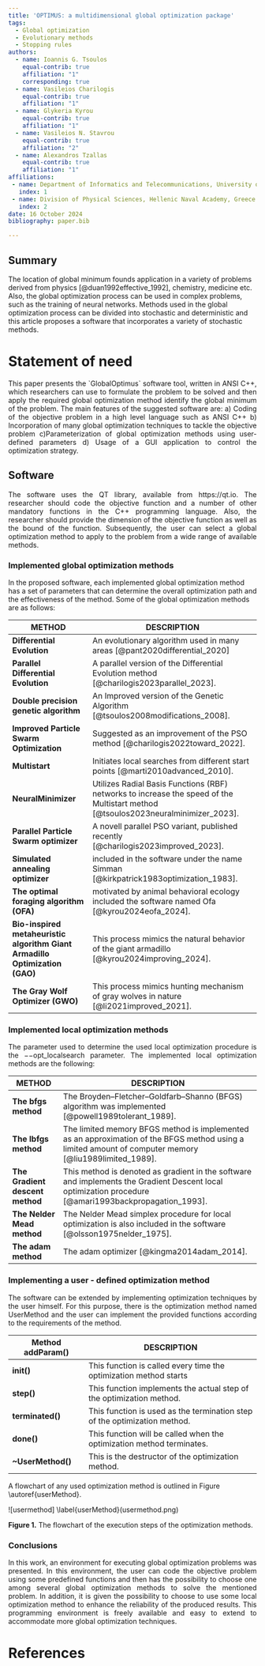 ```yaml
---
title: 'OPTIMUS: a multidimensional global optimization package'
tags:
  - Global optimization
  - Evolutionary methods
  - Stopping rules
authors:
  - name: Ioannis G. Tsoulos
    equal-contrib: true
    affiliation: "1"
    corresponding: true
  - name: Vasileios Charilogis
    equal-contrib: true
    affiliation: "1"
  - name: Glykeria Kyrou
    equal-contrib: true
    affiliation: "1"
  - name: Vasileios N. Stavrou
    equal-contrib: true
    affiliation: "2"
  - name: Alexandros Tzallas
    equal-contrib: true
    affiliation: "1"
affiliations:
 - name: Department of Informatics and Telecommunications, University of Ioannina, Greece
   index: 1
 - name: Division of Physical Sciences, Hellenic Naval Academy, Greece
   index: 2
date: 16 October 2024
bibliography: paper.bib

---
```


## Summary
The location of global minimum founds application in a variety of problems derived from physics [@duan1992effective_1992], chemistry, medicine etc. Also, the global optimization process can be used in complex problems, such as the training of neural networks. Methods used in the global optimization process can be divided into stochastic and deterministic and this article proposes a software that incorporates a variety of stochastic methods.


# Statement of need
<p style="text-align: justify;">
This paper presents the `GlobalOptimus` software tool,  written in ANSI C++, which researchers can use to formulate the problem to be solved and then apply the required global optimization method identify the global minimum of the problem. The main features of the suggested software are: a) Coding of the objective problem in a high level language such as ANSI C++ b) Incorporation of many global optimization techniques to tackle the objective problem c)Parameterization of global optimization methods using user-defined parameters d) Usage of a GUI application to control the optimization strategy.
</p>

##  Software 
<p style="text-align: justify;">
The software uses the QT library, available from  https://qt.io. The researcher should code the objective function and a number of other mandatory functions in the C++ programming language. Also, the researcher should provide the dimension of the objective function as well as the bound of the function. Subsequently, the user can select a global optimization method to apply to the problem from a wide range of available methods.</p>

### Implemented global optimization methods 
<p style="text-align: justify?">
 In the proposed software, each implemented global optimization method has a set of parameters that can determine the overall optimization path and the effectiveness of the method. Some of the global optimization methods are as follows: </p>
 

METHOD |  DESCRIPTION |
|----------|----------|
| **Differential Evolution**   |An evolutionary algorithm used  in many areas [@pant2020differential_2020]|
| **Parallel Differential Evolution**| A parallel version of the Differential Evolution method [@charilogis2023parallel_2023].|
| **Double precision genetic algorithm**  | An Improved version of the Genetic Algorithm [@tsoulos2008modifications_2008].|
| **Improved Particle Swarm Optimization**  |Suggested as an improvement of the PSO method [@charilogis2022toward_2022].|
| **Multistart**  |Initiates local searches from different start points [@marti2010advanced_2010].|
| **NeuralMinimizer**| Utilizes Radial Basis Functions (RBF) networks to increase the speed of the Multistart method [@tsoulos2023neuralminimizer_2023].|
| **Parallel Particle Swarm optimizer**  | A novell parallel PSO variant, published recently [@charilogis2023improved_2023].|
| **Simulated annealing optimizer**  | included in the software under the name Simman [@kirkpatrick1983optimization_1983]. |
| **The optimal foraging algorithm (OFA)**  | motivated by animal behavioral ecology included the software named Ofa [@kyrou2024eofa_2024].|
| **Bio-inspired metaheuristic algorithm Giant Armadillo Optimization (GAO)** |  This process mimics the natural behavior of the giant armadillo [@kyrou2024improving_2024]. |
| **The Gray Wolf Optimizer (GWO)** |  This process mimics hunting mechanism of gray wolves in nature [@li2021improved_2021].|

###  Implemented local optimization methods 
<p style="text-align: justify;">
The parameter used to determine the used local optimization procedure is the −−opt_localsearch parameter. The implemented local optimization methods are the following: 
</p>

METHOD |  DESCRIPTION |
|----------|----------|
|  **The bfgs method**        | The Broyden–Fletcher–Goldfarb–Shanno (BFGS) algorithm was implemented [@powell1989tolerant_1989].|
|  **The lbfgs method**      | The limited memory BFGS method is implemented as an approximation of the BFGS method using a limited amount of computer memory [@liu1989limited_1989]. |
|**The Gradient descent method** | This method is denoted as gradient in the software and  implements the Gradient Descent local optimization   procedure [@amari1993backpropagation_1993].|
| **The Nelder Mead method**  |The Nelder Mead simplex procedure for local optimization  is also included in the software [@olsson1975nelder_1975].   |
|  **The adam method**  |  The adam  optimizer [@kingma2014adam_2014].  |

### Implementing a user - defined optimization method
<p style="text-align: justify;">
The software can be extended by implementing optimization techniques by the user himself. For this purpose, there is the optimization method named UserMethod and the user can implement the provided functions according to the requirements of the method.
</p>

Method addParam()  |  DESCRIPTION |
|----------|----------|
|    **init()**     |This function is called every time the optimization method starts|                                    
|    **step()**    |This function implements the actual step of the optimization method. |                                            
|    **terminated()**    |This function is used as the termination step of the optimization method.|                                   
|    **done()**    |   This function will be called when the optimization method terminates.|                                       
|   **~UserMethod()**     |    This is the destructor of the optimization method.  |                                            

A flowchart of any used optimization method is outlined in Figure \autoref{userMethod}.


![usermethod] \label{userMethod}(usermethod.png)



**Figure 1.** The flowchart of the execution steps of the optimization methods.



###  Conclusions 
<p style="text-align: justify;">
In this work, an environment for executing global optimization problems was presented. In this environment, the user can code the objective problem using some predefined functions and then has the possibility to choose one among several global optimization methods to solve the mentioned problem. In addition, it is given the possibility to choose to use some local optimization method to enhance the reliability of the produced results. This programming environment is freely available and easy to extend to accommodate more global optimization techniques. 
</p>

# References
